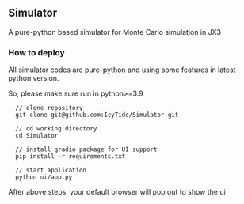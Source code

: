 ## Simulator

A pure-python based simulator for Monte Carlo simulation in JX3

### How to deploy

All simulator codes are pure-python and using some features in latest python version.

So, please make sure run in python>=3.9

```
  // clone repository
  git clone git@github.com:IcyTide/Simulator.git

  // cd working directory
  cd Simulator

  // install gradio package for UI support
  pip install -r requirements.txt

  // start application
  python ui/app.py
```
After above steps, your default browser will pop out to show the ui
